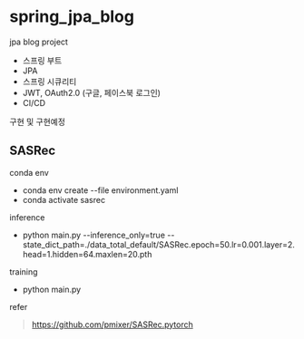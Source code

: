 # spring_jpa_blog
jpa blog project

- 스프링 부트 
- JPA
- 스프링 시큐리티
- JWT, OAuth2.0 (구글, 페이스북 로그인)
- CI/CD

구현 및 구현예정



## SASRec

conda env
- conda env create --file environment.yaml
- conda activate sasrec

inference
- python main.py --inference_only=true --state_dict_path=./data_total_default/SASRec.epoch=50.lr=0.001.layer=2.head=1.hidden=64.maxlen=20.pth

training
- python main.py

refer
>https://github.com/pmixer/SASRec.pytorch
